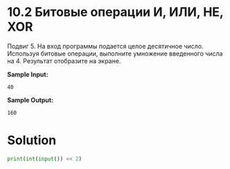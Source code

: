 # 10.2 Битовые операции И, ИЛИ, НЕ, XOR

Подвиг 5. На вход программы подается целое десятичное число. Используя битовые операции, выполните умножение введенного
числа на 4. Результат отобразите на экране.

**Sample Input:**

```
40
```

**Sample Output:**

```
160
```

# Solution

```python
print(int(input()) << 2)
```